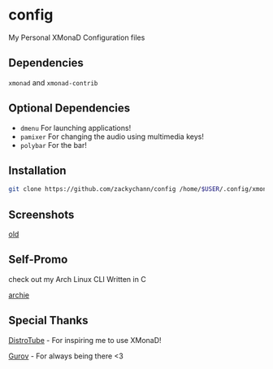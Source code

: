 # config
My Personal XMonaD Configuration files

## Dependencies
`xmonad`
and
`xmonad-contrib`

## Optional Dependencies
- `dmenu` For launching applications!
- `pamixer` For changing the audio using multimedia keys!
- `polybar` For the bar!

## Installation
```sh
git clone https://github.com/zackychann/config /home/$USER/.config/xmonad
```
## Screenshots

[old](https://preview.redd.it/xmonad-simple-rice-v0-faivhw7cqisc1.png?width=1600&format=png&auto=webp&s=6a7af58d747133bcf2926c2c4d29dbd3e3662549)

## Self-Promo
check out my Arch Linux CLI Written in C

[archie](https://github.com/zackychann/archie/)

## Special Thanks
[DistroTube](https://youtube.com/@distrotube) - For inspiring me to use XMonaD!

[Gurov](https://github.com/gur0v) - For always being there <3
